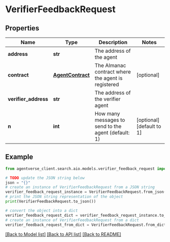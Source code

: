# VerifierFeedbackRequest


## Properties

Name | Type | Description | Notes
------------ | ------------- | ------------- | -------------
**address** | **str** | The address of the agent | 
**contract** | [**AgentContract**](AgentContract.md) | The Almanac contract where the agent is registered | [optional] 
**verifier_address** | **str** | The address of the verifier agent | 
**n** | **int** | How many messages to send to the agent (default: 1) | [optional] [default to 1]

## Example

```python
from agentverse_client.search.aio.models.verifier_feedback_request import VerifierFeedbackRequest

# TODO update the JSON string below
json = "{}"
# create an instance of VerifierFeedbackRequest from a JSON string
verifier_feedback_request_instance = VerifierFeedbackRequest.from_json(json)
# print the JSON string representation of the object
print(VerifierFeedbackRequest.to_json())

# convert the object into a dict
verifier_feedback_request_dict = verifier_feedback_request_instance.to_dict()
# create an instance of VerifierFeedbackRequest from a dict
verifier_feedback_request_from_dict = VerifierFeedbackRequest.from_dict(verifier_feedback_request_dict)
```
[[Back to Model list]](../README.md#documentation-for-models) [[Back to API list]](../README.md#documentation-for-api-endpoints) [[Back to README]](../README.md)


